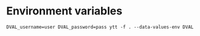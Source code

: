 # Environment variables
```
DVAL_username=user DVAL_password=pass ytt -f . --data-values-env DVAL
```
